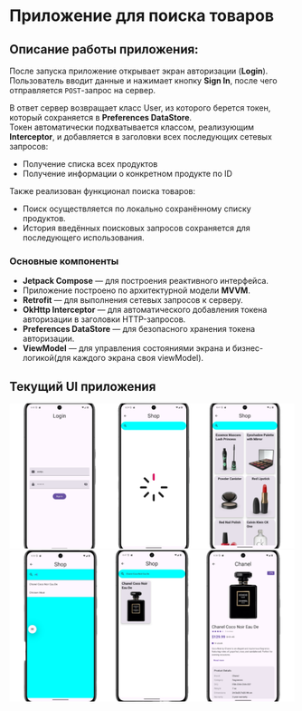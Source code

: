
# Приложение для поиска товаров

 ## Описание работы приложения:
  
После запуска приложение открывает экран авторизации (**Login**).  
Пользователь вводит данные и нажимает кнопку **Sign In**, после чего отправляется `POST`-запрос на сервер.

В ответ сервер возвращает класс User, из которого берется токен, который сохраняется в **Preferences DataStore**.  
Токен автоматически подхватывается классом, реализующим **Interceptor**, и добавляется в заголовки всех последующих сетевых запросов:
- Получение списка всех продуктов
- Получение информации о конкретном продукте по ID

Также реализован функционал поиска товаров:
- Поиск осуществляется по локально сохранённому списку продуктов.
- История введённых поисковых запросов сохраняется для последующего использования.



### Основные компоненты

- **Jetpack Compose** — для построения реактивного интерфейса.
- Приложение построено по архитектурной модели **MVVM**.
- **Retrofit** — для выполнения сетевых запросов к серверу.
- **OkHttp Interceptor** — для автоматического добавления токена авторизации в заголовки HTTP-запросов.
- **Preferences DataStore** — для безопасного хранения токена авторизации.
- **ViewModel** — для управления состояниями экрана и бизнес-логикой(для каждого экрана своя viewModel).
## Текущий UI приложения
![Image alt](https://github.com/Speedhunte/MyApp-with-Retrofit/blob/master/screens.PNG)
![Image alt](https://github.com/Speedhunte/MyApp-with-Retrofit/blob/master/screens_2.PNG)
